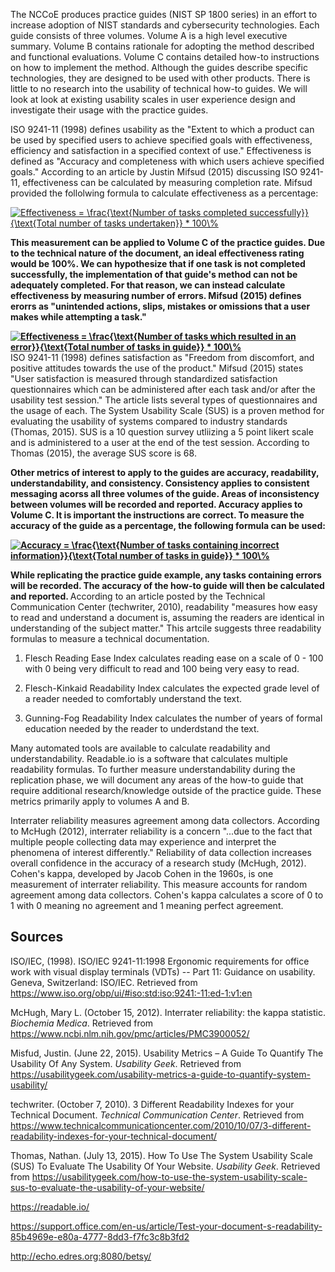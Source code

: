The NCCoE produces practice guides (NIST SP 1800 series) in an effort to increase adoption of NIST standards and cybersecurity technologies. Each guide consists of three volumes. Volume A is a high level executive summary. Volume B contains rationale for adopting the method described and functional evaluations. Volume C contains detailed how-to instructions on how to implement the method. Although the guides describe specific technologies, they are designed to be used with other products. There is little to no research into the usability of technical how-to guides. We will look at look at existing usability scales in user experience design and investigate their usage with the practice guides.

ISO 9241-11 (1998) defines usability as the "Extent to which a product can be used by specified users to achieve specified goals with effectiveness, efficiency and satisfaction in a specified context of use." Effectiveness is defined as "Accuracy and completeness with which users achieve specified goals." According to an article by Justin Mifsud (2015) discussing ISO 9241-11, effectiveness can be calculated by measuring completion rate. Mifsud provided the follolwing formula to calculate effectiveness as a percentage:

<a href="https://www.codecogs.com/eqnedit.php?latex=Effectiveness&space;=&space;\frac{\text{Number&space;of&space;tasks&space;completed&space;successfully}}{\text{Total&space;number&space;of&space;tasks&space;undertaken}}&space;*&space;100\%" target="_blank"><img src="https://latex.codecogs.com/gif.latex?Effectiveness&space;=&space;\frac{\text{Number&space;of&space;tasks&space;completed&space;successfully}}{\text{Total&space;number&space;of&space;tasks&space;undertaken}}&space;*&space;100\%" title="Effectiveness = \frac{\text{Number of tasks completed successfully}}{\text{Total number of tasks undertaken}} * 100\%" /></a>

<strong>This measurement can be applied to Volume C of the practice guides. Due to the technical nature of the document, an ideal effectiveness rating would be 100%. We can hypothesize that if one task is not completed successfully, the implementation of that guide's method can not be adequately completed. For that reason, we can instead calculate effectiveness by measuring number of errors. Mifsud (2015) defines erorrs as "unintended actions, slips, mistakes or omissions that a user makes while attempting a task."

<a href="http://www.codecogs.com/eqnedit.php?latex=Effectiveness&space;=&space;\frac{\text{Number&space;of&space;tasks&space;which&space;resulted&space;in&space;an&space;error}}{\text{Total&space;number&space;of&space;tasks&space;in&space;guide}}&space;*&space;100\%" target="_blank"><img src="http://latex.codecogs.com/gif.latex?Effectiveness&space;=&space;\frac{\text{Number&space;of&space;tasks&space;which&space;resulted&space;in&space;an&space;error}}{\text{Total&space;number&space;of&space;tasks&space;in&space;guide}}&space;*&space;100\%" title="Effectiveness = \frac{\text{Number of tasks which resulted in an error}}{\text{Total number of tasks in guide}} * 100\%" /></a>
</strong>
ISO 9241-11 (1998) defines satisfaction as "Freedom from discomfort, and positive attitudes towards the use of the product." Mifsud (2015) states "User satisfaction is measured through standardized satisfaction questionnaires which can be administered after each task and/or after the usability test session." The article lists several types of questionnaires and the usage of each. The System Usability Scale (SUS) is a proven method for evaluating the usability of systems compared to industry standards (Thomas, 2015). SUS is a 10 question survey utliizing a 5 point likert scale and is administered to a user at the end of the test session. According to Thomas (2015), the average SUS score is 68. 

<strong>Other metrics of interest to apply to the guides are accuracy, readability, understandability, and consistency. Consistency applies to consistent messaging acorss all three volumes of the guide. Areas of inconsistency between volumes will be recorded and reported. Accuracy applies to Volume C. It is important the instructions are correct. To measure the accuracy of the guide as a percentage, the following formula can be used:

<a href="https://www.codecogs.com/eqnedit.php?latex=Accuracy&space;=&space;\frac{\text{Number&space;of&space;tasks&space;containing&space;incorrect&space;information}}{\text{Total&space;number&space;of&space;tasks&space;in&space;guide}}&space;*&space;100\%" target="_blank"><img src="https://latex.codecogs.com/gif.latex?Accuracy&space;=&space;\frac{\text{Number&space;of&space;tasks&space;containing&space;incorrect&space;information}}{\text{Total&space;number&space;of&space;tasks&space;in&space;guide}}&space;*&space;100\%" title="Accuracy = \frac{\text{Number of tasks containing incorrect information}}{\text{Total number of tasks in guide}} * 100\%" /></a>

While replicating the practice guide example, any tasks containing errors will be recorded. The accuracy of the how-to guide will then be calculated and reported.
</strong>
According to an article posted by the Technical Communication Center (techwriter, 2010), readability "measures how easy to read and understand a document is, assuming the readers are identical in understanding of the subject matter." This artcile suggests three readability formulas to measure a technical documentation.

1. Flesch Reading Ease Index calculates reading ease on a scale of 0 - 100 with 0 being very difficult to read and 100 being very easy to read.

2. Flesch-Kinkaid Readability Index calculates the expected grade level of a reader needed to comfortably understand the text.

3. Gunning-Fog Readability Index calculates the number of years of formal education needed by the reader to underdstand the text.

Many automated tools are available to calculate readability and understandability. Readable.io is a software that calculates multiple readability formulas. To further measure understandability during the replication phase, we will document any areas of the how-to guide that require additional research/knowledge outside of the practice guide. These metrics primarily apply to volumes A and B.

Interrater reliability measures agreement among data collectors. According to McHugh (2012), interrater reliability is a concern "...due to the fact that multiple people collecting data may experience and interpret the phenomena of interest differently." Reliability of data collection increases overall confidence in the accuracy of a research study (McHugh, 2012). Cohen's kappa, developed by Jacob Cohen in the 1960s, is one measurement of interrater reliability. This measure accounts for random agreement among data collectors. Cohen's kappa calculates a score of 0 to 1 with 0 meaning no agreement and 1 meaning perfect agreement.

## Sources

ISO/IEC, (1998). ISO/IEC 9241-11:1998 Ergonomic requirements for office work with visual display terminals (VDTs) -- Part 11: Guidance on usability. Geneva, Switzerland: ISO/IEC. Retrieved from https://www.iso.org/obp/ui/#iso:std:iso:9241:-11:ed-1:v1:en

McHugh, Mary L. (October 15, 2012). Interrater reliability: the kappa statistic. *Biochemia Medica*. Retrieved from https://www.ncbi.nlm.nih.gov/pmc/articles/PMC3900052/

Misfud, Justin. (June 22, 2015). Usability Metrics – A Guide To Quantify The Usability Of Any System. *Usability Geek*. Retrieved from
https://usabilitygeek.com/usability-metrics-a-guide-to-quantify-system-usability/

techwriter. (October 7, 2010). 3 Different Readability Indexes for your Technical Document. *Technical Communication Center*. Retrieved from https://www.technicalcommunicationcenter.com/2010/10/07/3-different-readability-indexes-for-your-technical-document/

Thomas, Nathan. (July 13, 2015). How To Use The System Usability Scale (SUS) To Evaluate The Usability Of Your Website. *Usability Geek*. Retrieved from https://usabilitygeek.com/how-to-use-the-system-usability-scale-sus-to-evaluate-the-usability-of-your-website/

https://readable.io/

https://support.office.com/en-us/article/Test-your-document-s-readability-85b4969e-e80a-4777-8dd3-f7fc3c8b3fd2

http://echo.edres.org:8080/betsy/
